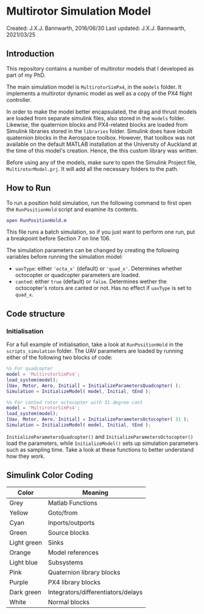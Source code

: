 # Multirotor Simulation Model
Created:      J.X.J. Bannwarth, 2016/06/30
Last updated: J.X.J. Bannwarth, 2021/03/25

## Introduction

This repository contains a number of multirotor models that I developed as part of my PhD.

The main simulation model is `MultirotorSimPx4`, in the `models` folder. It implements a multirotor dynamic model as well as a copy of the PX4 flight controller.

In order to make the model better encapsulated, the drag and thrust models are loaded from separate simulink files, also stored in the `models` folder.
Likewise, the quaternion blocks and PX4-related blocks are loaded from Simulink libraries stored in the `libraries` folder.
Simulink does have inbuilt quaternion blocks in the Aerospace toolbox. However, that toolbox was not available on the default MATLAB installation at the University of Auckland at the time of this model's creation. Hence, the this custom library was written.

Before using any of the models, make sure to open the Simulink Project file, `MultirotorModel.prj`. It will add all the necessary folders to the path.

## How to Run

To run a position hold simulation, run the following command to first open the `RunPositionHold` script and examine its contents.

```matlab
open RunPositionHold.m
```

This file runs a batch simulation, so if you just want to perform one run, put a breakpoint before Section 7 on line 106.

The simulation parameters can be changed by creating the following variables before running the simulation model:

- `uavType`: either `'octa_x'` (default) or `'quad_x'`. Determines whether octocopter or quadcopter parameters are loaded.
- `canted`: either `true` (default) or `false`. Determines wether the octocopter's rotors are canted or not. Has no effect if `uavType` is set to `quad_x`.

## Code structure

### Initialisation

For a full example of initialisation, take a look at `RunPositionHold` in the `scripts_simulation` folder. The UAV parameters are loaded by running either of the following two blocks of code:

```matlab
%% For quadcopter
model = 'MultirotorSimPx4';
load_system(model);
[Uav, Motor, Aero, Initial] = InitializeParametersQuadcopter( );
Simulation = InitializeModel( model, Initial, tEnd );
```

```matlab
%% For canted rotor octocopter with 31 degree cant
model = 'MultirotorSimPx4';
load_system(model);
[Uav, Motor, Aero, Initial] = InitializeParametersOctocopter( 31 );
Simulation = InitializeModel( model, Initial, tEnd );
```

`InitializeParametersQuadcopter()` and `InitializeParametersOctocopter()` load the parameters, while `InitializeModel()` sets up simulation parameters such as sampling time. Take a look at these functions to better understand how they work.

## Simulink Color Coding

| Color       | Meaning                            |
| ----------- | ---------------------------------- |
| Grey        | Matlab Functions                   |
| Yellow      | Goto/from                          |
| Cyan        | Inports/outports                   |
| Green       | Source blocks                      |
| Light green | Sinks                              |
| Orange      | Model references                   |
| Light blue  | Subsystems                         |
| Pink        | Quaternion library blocks          |
| Purple      | PX4 library blocks                 |
| Dark green  | Integrators/differentiators/delays |
| White       | Normal blocks                      |